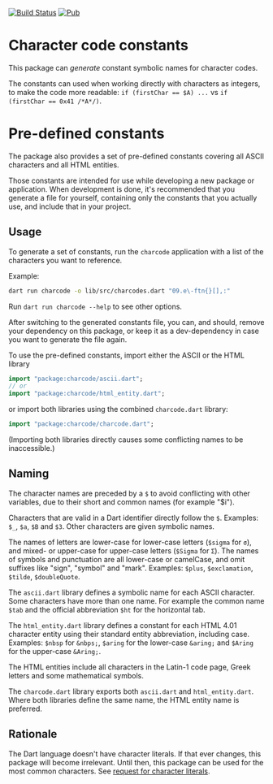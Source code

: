 [![Build Status](https://github.com/lrhn/charcode/workflows/Dart%20CI/badge.svg)](https://github.com/lrhn/charcode/actions?query=workflow%3A"Dart+CI")
[![Pub](https://img.shields.io/pub/v/charcode.svg)](https://pub.dev/packages/charcode)

# Character code constants

This package can *generate* constant symbolic names for character codes.

The constants can used when working directly with characters as integers,
to make the code more readable: `if (firstChar == $A) ...` vs
`if (firstChar == 0x41 /*A*/)`.

# Pre-defined constants

The package also provides a set of pre-defined constants covering all
ASCII characters and all HTML entities.

Those constants are intended for use while developing
a new package or application. When development is done,
it's recommended that you generate a file for yourself,
containing only the constants that you actually use,
and include that in your project.

## Usage

To generate a set of constants, run the `charcode` application with a list
of the characters you want to reference.

Example:
```bash
dart run charcode -o lib/src/charcodes.dart "09.e\-ftn{}[],:"
```

Run `dart run charcode --help` to see other options.

After switching to the generated constants file, you can, and should,
remove your dependency on this package, or keep it as a dev-dependency
in case you want to generate the file again.

To use the pre-defined constants, import either the ASCII or the HTML library
```dart
import "package:charcode/ascii.dart";
// or
import "package:charcode/html_entity.dart";
```
or import both libraries using the combined `charcode.dart` library:
```dart
import "package:charcode/charcode.dart";
```
(Importing both libraries directly causes some conflicting names
to be inaccessible.)

## Naming

The character names are preceded by a `$` to avoid conflicting with other
variables, due to their short and common names (for example "$i").

Characters that are valid in a Dart identifier directly follow the `$`.
Examples: `$_`, `$a`, `$B` and `$3`. Other characters are given symbolic names.

The names of letters are lower-case for lower-case letters (`$sigma` for `σ`),
and mixed- or upper-case for upper-case letters (`$Sigma` for `Σ`).
The names of symbols and punctuation are all lower-case or camelCase,
and omit suffixes like "sign", "symbol" and "mark".
Examples: `$plus`, `$exclamation`, `$tilde`, `$doubleQuote`.

The `ascii.dart` library defines a symbolic name for each ASCII character.
Some characters have more than one name. For example the common name `$tab`
and the official abbreviation `$ht` for the horizontal tab.

The `html_entity.dart` library defines a constant for each HTML 4.01 character
entity using their standard entity abbreviation, including case.
Examples: `$nbsp` for `&nbps;`, `$aring` for the lower-case `&aring;`
and `$Aring` for the upper-case `&Aring;`.

The HTML entities include all characters in the Latin-1 code page, Greek
letters and some mathematical symbols.

The `charcode.dart` library exports both `ascii.dart` and
`html_entity.dart`. Where both libraries define the same name,
the HTML entity name is preferred.

## Rationale

The Dart language doesn't have character literals.
If that ever changes, this package will become irrelevant.
Until then, this package can be used for the most common characters.
See [request for character literals](http://dartbug.com/4415).
